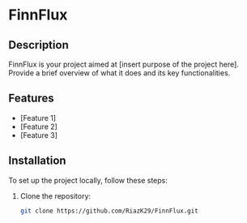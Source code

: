 # FinnFlux

## Description
FinnFlux is your project aimed at [insert purpose of the project here]. Provide a brief overview of what it does and its key functionalities.

## Features
- [Feature 1]
- [Feature 2]
- [Feature 3]

## Installation
To set up the project locally, follow these steps:
1. Clone the repository:
   ```bash
   git clone https://github.com/RiazK29/FinnFlux.git
